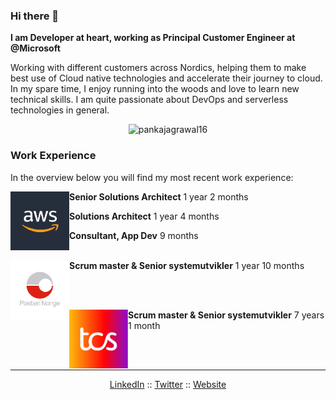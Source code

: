 ### Hi there 👋

**I am Developer at heart, working as Principal Customer Engineer at @Microsoft**

Working with different customers across Nordics, helping them to make best use of Cloud native technologies and accelerate their journey to cloud. In my spare time, I enjoy running into the woods and love to learn new technical skills. I am quite passionate about DevOps and serverless technologies in general.


<p align="center"> <img src="https://github-readme-stats.vercel.app/api?username=pankajagrawal16&show_icons=true" alt="pankajagrawal16" /> </p>


### Work Experience

In the overview below you will find my most recent work experience:

[<img align="left" height="94px" width="94px" alt="aws" src="https://github.com/pankajagrawal16/pankajagrawal16/blob/main/images/aws.png?raw=true"/>](https://aws.amazon.com/)

**Senior Solutions Architect**  1 year 2 months

**Solutions Architect**  1 year 4 months

**Consultant, App Dev**  9 months
<br/>
<br/>

[<img align="left" height="94px" width="94px" alt="posten" src="https://github.com/pankajagrawal16/pankajagrawal16/blob/main/images/posten.png?raw=true"/>](https://www.posten.no/)

**Scrum master & Senior systemutvikler**  1 year 10 months

<br/>
<br/>

[<img align="left" height="94px" width="94px" alt="tcs" src="https://github.com/pankajagrawal16/pankajagrawal16/blob/main/images/tcs.jpeg?raw=true"/>](https://www.tcs.com/)

**Scrum master & Senior systemutvikler**  7 years 1 month

<br/>
<br/>

--- 
<p align="center">
  <a href="https://www.linkedin.com/in/pankajagrawal16/">LinkedIn</a> ::
  <a href="https://twitter.com/agrawalpankaj16">Twitter</a> ::
  <a href="https://me.pankaagr.cloud/">Website</a>
</p>

